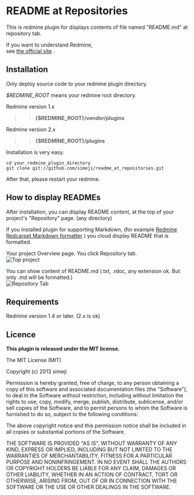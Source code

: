 README at Repositories
=======================

This is redmine plugin for displays contents of file named "README.md" at repository tab.

If you want to understand Redmine,  
see [the official site](http://www.redmine.org/) .

Installation
----------------

Only deploy source code to your redmine plugin directory.

*$REDMINE_ROOT* means your redmine root directory.

Redmine version 1.x  
>> **{$REDMINE_ROOT}/vendor/plugins**  
 
Redmine version 2.x  
>> **{$REDMINE_ROOT}/plugins**


Installation is very easy.

    cd your_redmine_plugin_directory
    git clone git://github.com/simeji/readme_at_repositories.git
    
After that, please restart your redmine.


How to display READMEs
----------------

After installation, you can display README content, at the top of your project's "Repository" page.
(any directory)

If you installed plugin for supporting Markdown, (for example 
[Redmine Redcarpet Markdown formatter](http://example.co://github.com/alminium/redmine_redcarpet_formatter)
) you cloud display README that is formatted.

Your project Overview page. You click Repository tab.  
![Top project](https://raw.github.com/simeji/readme_at_repositories/master/doc/repository_view.png)


You can show content of README.md (.txt, .rdoc, any extension ok. But only .md will be formatted.)  
![Repository Tab](https://raw.github.com/simeji/readme_at_repositories/master/doc/repository_view.png)


Requirements
----------------

Redmine version 1.4 or later. 
(2.x is ok)


Licence
----------------

**This plugin is released under the MIT license.**

The MIT License (MIT)

Copyright (c) 2013 simeji

Permission is hereby granted, free of charge, to any person obtaining a copy
of this software and associated documentation files (the "Software"), to deal
in the Software without restriction, including without limitation the rights
to use, copy, modify, merge, publish, distribute, sublicense, and/or sell
copies of the Software, and to permit persons to whom the Software is
furnished to do so, subject to the following conditions:

The above copyright notice and this permission notice shall be included in
all copies or substantial portions of the Software.

THE SOFTWARE IS PROVIDED "AS IS", WITHOUT WARRANTY OF ANY KIND, EXPRESS OR
IMPLIED, INCLUDING BUT NOT LIMITED TO THE WARRANTIES OF MERCHANTABILITY,
FITNESS FOR A PARTICULAR PURPOSE AND NONINFRINGEMENT. IN NO EVENT SHALL THE
AUTHORS OR COPYRIGHT HOLDERS BE LIABLE FOR ANY CLAIM, DAMAGES OR OTHER
LIABILITY, WHETHER IN AN ACTION OF CONTRACT, TORT OR OTHERWISE, ARISING FROM,
OUT OF OR IN CONNECTION WITH THE SOFTWARE OR THE USE OR OTHER DEALINGS IN
THE SOFTWARE.
